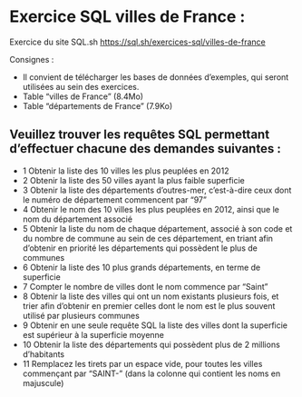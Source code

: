 # Exercice SQL villes de France :

Exercice du site SQL.sh
https://sql.sh/exercices-sql/villes-de-france

Consignes :

- Il convient de télécharger les bases de données d’exemples, qui seront utilisées au sein des exercices.
- Table “villes de France” (8.4Mo)
- Table “départements de France” (7.9Ko)

## Veuillez trouver les requêtes SQL permettant d’effectuer chacune des demandes suivantes :

- 1 Obtenir la liste des 10 villes les plus peuplées en 2012
- 2 Obtenir la liste des 50 villes ayant la plus faible superficie
- 3 Obtenir la liste des départements d’outres-mer, c’est-à-dire ceux dont le numéro de département commencent par “97”
- 4 Obtenir le nom des 10 villes les plus peuplées en 2012, ainsi que le nom du département associé
- 5 Obtenir la liste du nom de chaque département, associé à son code et du nombre de commune au sein de ces département, en triant afin d’obtenir en priorité les départements qui possèdent le plus de communes
- 6 Obtenir la liste des 10 plus grands départements, en terme de superficie
- 7 Compter le nombre de villes dont le nom commence par “Saint”
- 8 Obtenir la liste des villes qui ont un nom existants plusieurs fois, et trier afin d’obtenir en premier celles dont le nom est le plus souvent utilisé par plusieurs communes
- 9 Obtenir en une seule requête SQL la liste des villes dont la superficie est supérieur à la superficie moyenne
- 10 Obtenir la liste des départements qui possèdent plus de 2 millions d’habitants
- 11 Remplacez les tirets par un espace vide, pour toutes les villes commençant par “SAINT-” (dans la colonne qui contient les noms en majuscule)
